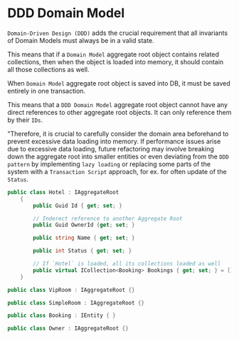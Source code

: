 # DDD Domain Model
`Domain-Driven Design (DDD)` adds the crucial requirement that all invariants of Domain Models must always be in a valid state.

This means that if a `Domain Model` aggregate root object contains related collections, then when the object is loaded into memory, it should contain all those collections as well.

When `Domain Model` aggregate root object is saved into DB, it must be saved entirely in one transaction.

This means that a `DDD Domain Model` aggregate root object cannot have any direct references to other aggregate root objects. It can only reference them by their `IDs`.

"Therefore, it is crucial to carefully consider the domain area beforehand to prevent excessive data loading into memory. If performance issues arise due to excessive data loading, future refactoring may involve breaking down the aggregate root into smaller entities or even deviating from the `DDD pattern` by implementing `lazy loading` or replacing some parts of the system with a `Transaction Script` approach, for ex. for often update of the `Status`.

```csharp
public class Hotel : IAggregateRoot
    {
        public Guid Id { get; set; }

        // Inderect reference to another Aggregate Root
        public Guid OwnerId {get; set; }

        public string Name { get; set; }

        public int Status { get; set; }

        // If `Hotel` is loaded, all its collections loaded as well
        public virtual ICollection<Booking> Bookings { get; set; } = [];
    }

public class VipRoom : IAggregateRoot {} 

public class SimpleRoom : IAggregateRoot {} 

public class Booking : IEntity { } 

public class Owner : IAggregateRoot {} 
```